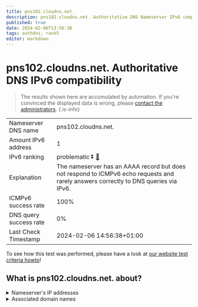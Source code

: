 ```yaml
---
title: pns102.cloudns.net.
description: pns102.cloudns.net. Authoritative DNS Nameserver IPv6 compatibility
published: true
date: 2024-02-06T13:56:38
tags: authdns, rank5
editor: markdown
---
```


# pns102.cloudns.net. Authoritative DNS IPv6 compatibility

> The results shown here are accumulated by automation. If you're convinced the displayed data is wrong, please [contact the administrators](/howto/chat). 
{.is-info}




|   |   |
| - | - |
| Nameserver DNS name | pns102.cloudns.net.
| Amount IPv6 address | 1
| IPv6 ranking | problematic :arrow_double_down: [🔗](/howto/ranking) |
| Explanation | The nameserver has an AAAA record but does not respond to ICMPv6 echo requests and rarely answers correctly to DNS queries via IPv6. |
| ICMPv6 success rate | 100%|
| DNS query success rate | 0% |
| Last Check Timestamp | 2024-02-06 14:56:38+01:00 |

To see how this test was performed, please have a look at [our website test criteria howto](/howto/testcriteria/authdns)!


## What is pns102.cloudns.net. about?




<details>
<summary>Nameserver's IP addresses</summary>

2a06:fb00:1::2:99

</details>



<details>
<summary>Associated domain names</summary>

www.spiegel.de

</details>
